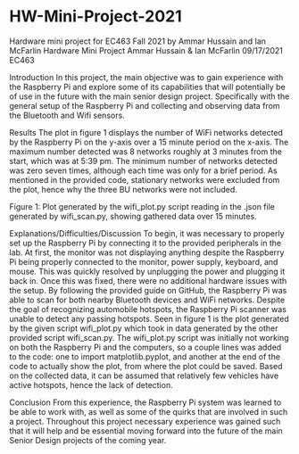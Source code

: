 # HW-Mini-Project-2021
Hardware mini project for EC463 Fall 2021 by Ammar Hussain and Ian McFarlin
Hardware Mini Project
Ammar Hussain & Ian McFarlin
09/17/2021
EC463


Introduction
In this project, the main objective was to gain experience with the Raspberry Pi and explore some of its capabilities that will potentially be of use in the future with the main senior design project. Specifically with the general setup of the Raspberry Pi and collecting and observing data from the Bluetooth and Wifi sensors. 

Results
The plot in figure 1 displays the number of WiFi networks detected by the Raspberry Pi on the y-axis over a 15 minute period on the x-axis. The maximum number detected was 8 networks roughly at 3 minutes from the start, which was at 5:39 pm. The minimum number of networks detected was zero seven times, although each time was only for a brief period. As mentioned in the provided code, stationary networks were excluded from the plot, hence why the three BU networks were not included. 

Figure 1: Plot generated by the wifi_plot.py script reading in the .json file generated by wifi_scan.py, showing gathered data over 15 minutes. 


Explanations/Difficulties/Discussion
To begin, it was necessary to properly set up the Raspberry Pi by connecting it to the provided peripherals in the lab. At first, the monitor was not displaying anything despite the Raspberry Pi being properly connected to the monitor, power supply, keyboard, and mouse. This was quickly resolved by unplugging the power and plugging it back in. Once this was fixed, there were no additional hardware issues with the setup. By following the provided guide on GitHub, the Raspberry Pi was able to scan for both nearby Bluetooth devices and WiFi networks.  Despite the goal of recognizing automobile hotspots, the Raspberry Pi scanner was unable to detect any passing hotspots. Seen in figure 1 is the plot generated by the given script wifi_plot.py which took in data generated by the other provided script wifi_scan.py. The wifi_plot.py script was initially not working on both the Raspberry Pi and the computers, so a couple lines was added to the code: one to import matplotlib.pyplot, and another at the end of the code to actually show the plot, from where the plot could be saved. Based on the collected data, it can be assumed that relatively few vehicles have active hotspots, hence the lack of detection. 


Conclusion
From this experience, the Raspberry Pi system was learned to be able to work with, as well as some of the quirks that are involved in such a project. Throughout this project necessary experience was gained such that it will help and be essential moving forward into the future of the main Senior Design projects of the coming year. 





